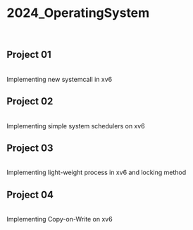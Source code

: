 # 2024_OperatingSystem
<br/>


## Project 01
<br/>
Implementing new systemcall in xv6




## Project 02
<br/>
Implementing simple system schedulers on xv6




## Project 03
<br/>
Implementing light-weight process in xv6 and locking method




## Project 04
<br/>
Implementing Copy-on-Write on xv6
